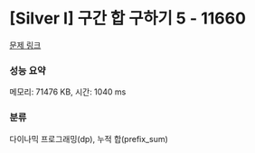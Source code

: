 # [Silver I] 구간 합 구하기 5 - 11660 

[문제 링크](https://www.acmicpc.net/problem/11660) 

### 성능 요약

메모리: 71476 KB, 시간: 1040 ms

### 분류

다이나믹 프로그래밍(dp), 누적 합(prefix_sum)

